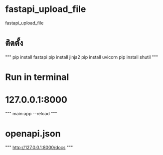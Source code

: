 # fastapi_upload_file
fastapi_upload_file


# ติดตั้ง
"""
pip install fastapi
pip install jinja2
pip install uvicorn
pip install shutil
"""

# Run in terminal
# 127.0.0.1:8000
"""
main:app --reload
"""


# openapi.json
"""
http://127.0.0.1:8000/docs
"""
